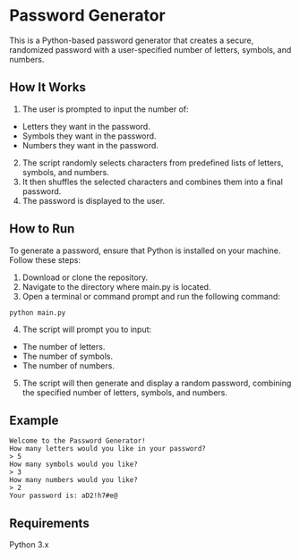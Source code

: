 # Password Generator

This is a Python-based password generator that creates a secure, randomized password with a user-specified number of letters, symbols, and numbers.

## How It Works

1. The user is prompted to input the number of:

-   Letters they want in the password.
-   Symbols they want in the password.
-   Numbers they want in the password.

2. The script randomly selects characters from predefined lists of letters, symbols, and numbers.
3. It then shuffles the selected characters and combines them into a final password.
4. The password is displayed to the user.

## How to Run

To generate a password, ensure that Python is installed on your machine. Follow these steps:

1. Download or clone the repository.
2. Navigate to the directory where main.py is located.
3. Open a terminal or command prompt and run the following command:

```
python main.py
```

4. The script will prompt you to input:

-   The number of letters.
-   The number of symbols.
-   The number of numbers.

5. The script will then generate and display a random password, combining the specified number of letters, symbols, and numbers.

## Example

```
Welcome to the Password Generator!
How many letters would you like in your password?
> 5
How many symbols would you like?
> 3
How many numbers would you like?
> 2
Your password is: aD2!h7#e@
```

## Requirements

Python 3.x
